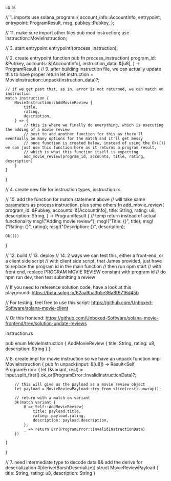lib.rs

// 1. imports
use solana_program::{
    account_info::AccountInfo, entrypoint, entrypoint::ProgramResult, msg, pubkey::Pubkey,
};

// 11. make sure import other files
pub mod instruction;
use instruction::MovieInstruction;

// 3. start entrypoint
entrypoint!(process_instruction);

// 2. create entrypoint function
pub fn process_instruction(
    program_id: &Pubkey,
    accounts: &[AccountInfo],
    instruction_data: &[u8],
) -> ProgramResult {
    // 9. after building instruction file, we can actually update this to have proper return
    let instruction = MovieInstruction::unpack(instruction_data)?;

    // if we get past that, as in, error is not returned, we can match on instruction
    match instruction {
        MovieInstruction::AddMovieReview {
            title,
            rating,
            description,
        } => {
            // this is where we finally do everything, which is executing the adding of a movie review
            // best to add another function for this as there'll eventually be many options for the match and it'll get messy
            // once function is created below, instead of using the Ok(()) we can just use this function here as it returns a program result,
            // which is what this function itself is expecting
            add_movie_review(program_id, accounts, title, rating, description)
        }
    }
}

// 4. create new file for instruction types, instruction.rs

// 10. add the function for match statement above
// will take same parameters as process instruction, plus some others
fn add_movie_review(
    program_id: &Pubkey,
    accounts: &[AccountInfo],
    title: String,
    rating: u8,
    description: String,
) -> ProgramResult {
    // temp return instead of actual functionality
    msg!("Adding movie review");
    msg!("Title: {}", title);
    msg!("Rating: {}", rating);
    msg!("Description: {}", description);

    Ok(())
}

// 12. build
// 13. deploy
// 14. 2 ways we can test this, either a front-end, or a client side script
// with client side script, that James provided, just have to replace the program id in the main function
// then run npm start
// with front end, replace PROGRAM MOVIE REVIEW constant with program id
// do npm run dev, then test submitting a review

// If you need to reference solution code, have a look at this playground: https://beta.solpg.io/62aa9ba3b5e36a8f6716d45b

// For testing, feel free to use this script: https://github.com/Unboxed-Software/solana-movie-client

// Or this frontend: https://github.com/Unboxed-Software/solana-movie-frontend/tree/solution-update-reviews

instruction.rs

pub enum MovieInstruction {
    AddMovieReview {
        title: String,
        rating: u8,
        description: String
    }
}

// 8. create impl for movie instruction so we have an unpack function 
impl MovieInstruction {
    pub fn unpack(input: &[u8]) -> Result<Self, ProgramError> {
        let (&variant, rest) = input.split_first().ok_or(ProgramError::InvalidInstructionData)?;

        // this will give us the payload as a movie review object
        let payload = MovieReviewPayload::try_from_slice(rest).unwrap();

        // return with a match on variant
        Ok(match variant {
            0 => Self::AddMovieReview{
                title: payload.title,
                rating: payload.rating,
                description: payload.description,
            },
            _ => return Err(ProgramError::InvalidInstructionData)
        })
        
    }
}

// 7. need intermediate type to decode data && add the derive for deserialization
#[derive(BorshDeserialize)]
struct MovieReviewPayload {
    title: String,
    rating: u8,
    description: String
}